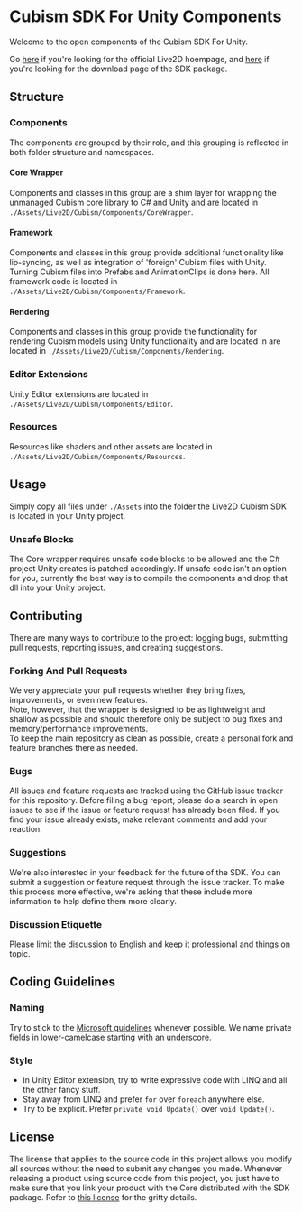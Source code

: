 # Cubism SDK For Unity Components

Welcome to the open components of the Cubism SDK For Unity.

Go [here](http://www.live2d.com/products/cubism3) if you're looking for the official Live2D hoempage,
and [here](https://live2d.github.io) if you're looking for the download page of the SDK package.

## Structure

### Components

The components are grouped by their role,
and this grouping is reflected in both folder structure and namespaces.

#### Core Wrapper

Components and classes in this group are a shim layer for wrapping the unmanaged Cubism core library to C# and Unity and
are located in ``./Assets/Live2D/Cubism/Components/CoreWrapper``.

#### Framework

Components and classes in this group provide additional functionality like lip-syncing,
as well as integration of 'foreign' Cubism files with Unity.
Turning Cubism files into Prefabs and AnimationClips is done here.
All framework code is located in ``./Assets/Live2D/Cubism/Components/Framework``.

#### Rendering

Components and classes in this group provide the functionality for rendering Cubism models using Unity functionality and
are located in are located in ``./Assets/Live2D/Cubism/Components/Rendering``.

### Editor Extensions

Unity Editor extensions are located in ``./Assets/Live2D/Cubism/Components/Editor``.

### Resources

Resources like shaders and other assets are located in ``./Assets/Live2D/Cubism/Components/Resources``.

## Usage

Simply copy all files under ``./Assets`` into the folder the Live2D Cubism SDK is located in your Unity project.

### Unsafe Blocks

The Core wrapper requires unsafe code blocks to be allowed and the C# project Unity creates is patched accordingly.
If unsafe code isn't an option for you, currently the best way is to compile the components and drop that dll into your Unity project.

## Contributing

There are many ways to contribute to the project:
logging bugs, submitting pull requests, reporting issues, and creating suggestions.

### Forking And Pull Requests

We very appreciate your pull requests whether they bring fixes, improvements, or even new features.  
Note, however, that the wrapper is designed to be as lightweight and shallow as possible and
should therefore only be subject to bug fixes and memory/performance improvements.  
To keep the main repository as clean as possible, create a personal fork and feature branches there as needed.

### Bugs

All issues and feature requests are tracked using the GitHub issue tracker for this repository.
Before filing a bug report, please do a search in open issues to see if the issue or feature request has already been filed.
If you find your issue already exists, make relevant comments and add your reaction.

### Suggestions

We're also interested in your feedback for the future of the SDK.
You can submit a suggestion or feature request through the issue tracker.
To make this process more effective, we're asking that these include more information
to help define them more clearly.

### Discussion Etiquette

Please limit the discussion to English and keep it professional and things on topic.

## Coding Guidelines

### Naming

Try to stick to the [Microsoft guidelines](https://msdn.microsoft.com/en-us/library/ms229002(v=vs.110).aspx) whenever possible.
We name private fields in lower-camelcase starting with an underscore.

### Style

- In Unity Editor extension, try to write expressive code with LINQ and all the other fancy stuff.
- Stay away from LINQ and prefer ``for`` over ``foreach`` anywhere else.
- Try to be explicit. Prefer ``private void Update()`` over ``void Update()``.

## License

The license that applies to the source code in this project allows you modify all sources
without the need to submit any changes you made.
Whenever releasing a product using source code from this project,
you just have to make sure that you link your product with the Core distributed with the SDK package.
Refer to [this license](http://live2d.com/eula/live2d-open-software-license-agreement_en.html) for the gritty details.
